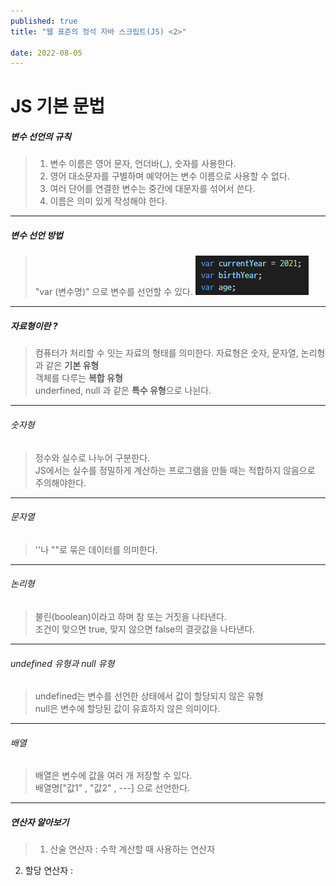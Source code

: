 ```yaml
---
published: true
title: "웹 표준의 정석 자바 스크립트(JS) <2>"

date: 2022-08-05
---
```


# JS 기본 문법

##### 변수 선언의 규칙

> 1. 변수 이름은 영어 문자, 언더바(_), 숫자를 사용한다.
> 2. 영어 대소문자를 구별하며 예약어는 변수 이름으로 사용할 수 없다.
> 3. 여러 단어를 연결한 변수는 중간에 대문자를 섞어서 쓴다.
> 4. 이름은 의미 있게 작성해야 한다.

***
##### 변수 선언 방법

>  "var (변수명)" 으로 변수를 선언할 수 있다. ![var](/assets/img/js%20img/var.PNG)

***

##### 자료형이란 ? 
> 컴퓨터가 처리할 수 잇는 자료의 형태를 의미한다.
> 자료형은 숫자, 문자열, 논리형과 같은 **기본 유형**<br/> 객체를 다루는 **복합 유형**<br/> underfined, null 과 같은 **특수 유형**으로 나뉜다.

***

###### 숫자형
> 정수와 실수로 나누어 구분한다.<br/> JS에서는 실수를 정밀하게 계산하는 프로그램을 만들 때는 적합하지 않음으로 주의해야한다.

***

###### 문자열
> ''나 ""로 묶은 데이터를 의미한다.

***

###### 논리형
> 불린(boolean)이라고 하며 참 또는 거짓을 나타낸다.<br/> 
조건이 맞으면 true, 맞지 않으면 false의 결괏값을 나타낸다.

***

###### undefined 유형과 null 유형
> undefined는 변수를 선언한 상태에서 값이 할당되지 않은 유형<br/> 
  null은 변수에 할당된 값이 유효하지 않은 의미이다.

***

###### 배열
> 배열은 변수에 값을 여러 개 저장할 수 있다.<br/>
  배열명["값1" , "값2" , ---] 으로 선언한다.<br/>

***

##### 연산자 알아보기

> 1. 산술 연산자 : 수학 계산할 때 사용하는 연산자 <br/>
  2. 할당 연산자 : 
